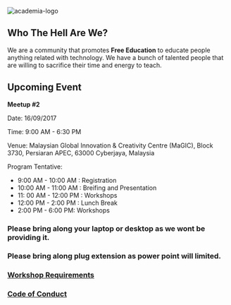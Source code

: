 ![academia-logo](https://raw.githubusercontent.com/DevconX/academia/master/assets/academia-logo.png)

## Who The Hell Are We?

We are a community that promotes **Free Education** to educate people anything related with technology. We have a bunch of talented people that are willing to sacrifice their time and energy to teach.

## Upcoming Event

**Meetup #2**

Date: 16/09/2017

Time: 9:00 AM - 6:30 PM

Venue: Malaysian Global Innovation & Creativity Centre (MaGIC), Block 3730, Persiaran APEC, 63000 Cyberjaya, Malaysia

Program Tentative:

* 9:00 AM - 10:00 AM : Registration
* 10:00 AM - 11:00 AM : Breifing and Presentation
* 11: 00 AM - 12:00 PM : Workshops
* 12:00 PM - 2:00 PM : Lunch Break
* 2:00 PM - 6:00 PM: Workshops

### Please bring along your laptop or desktop as we wont be providing it.

### Please bring along plug extension as power point will limited.

### [Workshop Requirements](https://github.com/DevconX/academia/blob/master/requirements.md)
### [Code of Conduct](https://github.com/DevconX/academia/blob/master/code-of-conduct.md)

